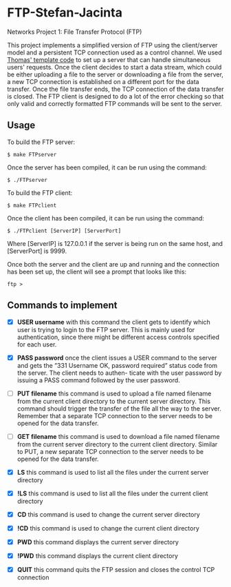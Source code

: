 # FTP-Stefan-Jacinta
Networks Project 1: File Transfer Protocol (FTP)

This project implements a simplified version of FTP using the client/server model and a persistent TCP connection used as a control channel. We used [Thomas' template code](https://github.com/tpoetsch/concurrent_client_server) to set up a server that can handle simultaneous users' requests. Once the client decides to start a data stream, which could be either uploading a file to the server or downloading a file from the server, a new TCP connection is established on a different port for the data transfer. Once the file transfer ends, the TCP connection of the data transfer is closed.
The FTP client is designed to do a lot of the error checking so that only valid and correctly formatted FTP commands will be sent to the server.

Usage
---
To build the FTP server:
```
$ make FTPserver
```
Once the server has been compiled, it can be run using the command:
```
$ ./FTPserver
```

To build the FTP client:
```
$ make FTPclient
```
Once the client has been compiled, it can be run using the command:
```
$ ./FTPclient [ServerIP] [ServerPort]
```
Where [ServerIP] is 127.0.0.1 if the server is being run on the same host, and [ServerPort] is 9999.

Once both the server and the client are up and running and the connection has been set up, the client will see a prompt that looks like this:
```
ftp >
```
Commands to implement
---
- [x] **USER username** with this command the client gets to identify which user is trying to login to the FTP server. This is mainly used for authentication, since there might be different access controls specified for each user.

- [x] **PASS password** once the client issues a USER command to the server and gets the ”331 Username OK, password required” status code from the server. The client needs to authen- ticate with the user password by issuing a PASS command followed by the user password.

- [ ] **PUT filename** this command is used to upload a file named filename from the current client directory to the current server directory. This command should trigger the transfer of the file all the way to the server. Remember that a separate TCP connection to the server needs to be opened for the data transfer.

- [ ] **GET filename** this command is used to download a file named filename from the current server directory to the current client directory. Similar to PUT, a new separate TCP connection to the server needs to be opened for the data transfer.

- [x] **LS** this command is used to list all the files under the current server directory
- [x] **!LS** this command is used to list all the files under the current client directory
- [x] **CD** this command is used to change the current server directory
- [x] **!CD** this command is used to change the current client directory
- [x] **PWD** this command displays the current server directory
- [x] **!PWD** this command displays the current client directory
- [x] **QUIT** this command quits the FTP session and closes the control TCP connection

